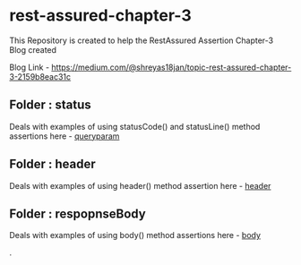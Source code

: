 # rest-assured-chapter-3
This Repository is created to help the RestAssured Assertion Chapter-3 Blog created 

Blog Link - https://medium.com/@shreyas18jan/topic-rest-assured-chapter-3-2159b8eac31c

## Folder : status
Deals with examples of using statusCode() and statusLine() method assertions
here - [queryparam](src/main/java/org/example/assertions/status)

## Folder : header
Deals with examples of using header() method assertion
here - [header](src/main/java/org/example/assertions/header)

## Folder : respopnseBody
Deals with examples of using body() method assertions
here - [body](src/main/java/org/example/assertions/responsebody)

.